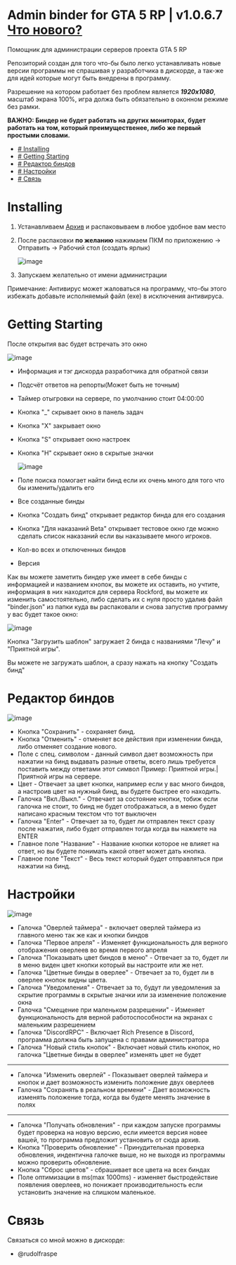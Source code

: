 # Admin binder for GTA 5 RP | v1.0.6.7 [Что нового?](https://github.com/RudolfRaspe/Admin-binder-for-GTA-5-RP/blob/main/CHANGELOGS.md)
Помощник для администрации серверов проекта GTA 5 RP

Репозиторий создан для того что-бы было легко устанавливать новые версии программы не спрашивая у разработчика в дискорде, а так-же для идей которые могут быть внедрены в программу.

Разрешение на котором работает без проблем является ***1920x1080***, масштаб экрана 100%, игра должа быть обязательно в оконном режиме без рамки.

**ВАЖНО: Биндер не будет работать на других мониторах, будет работать на том, который преимущественее, либо же первый простыми словами.**

- [# Installing](https://github.com/RudolfRaspe/Admin-binder-for-GTA-5-RP/tree/main?tab=readme-ov-file#installing)
- [# Getting Starting](https://github.com/RudolfRaspe/Admin-binder-for-GTA-5-RP/tree/main?tab=readme-ov-file#getting-starting)
- [# Редактор биндов](https://github.com/RudolfRaspe/Admin-binder-for-GTA-5-RP/tree/main?tab=readme-ov-file#%D1%80%D0%B5%D0%B4%D0%B0%D0%BA%D1%82%D0%BE%D1%80-%D0%B1%D0%B8%D0%BD%D0%B4%D0%BE%D0%B2)
- [# Настройки](https://github.com/RudolfRaspe/Admin-binder-for-GTA-5-RP/tree/main?tab=readme-ov-file#%D0%BD%D0%B0%D1%81%D1%82%D1%80%D0%BE%D0%B9%D0%BA%D0%B8)
- [# Связь](https://github.com/RudolfRaspe/Admin-binder-for-GTA-5-RP/tree/main?tab=readme-ov-file#%D1%81%D0%B2%D1%8F%D0%B7%D1%8C)

# Installing
1. Устанавливаем [Архив](https://github.com/RudolfRaspe/Admin-binder-for-GTA-5-RP/archive/refs/heads/main.zip) и распаковываем в любое удобное вам место
2. После распаковки **по желанию** нажимаем ПКМ по приложению -> Отправить -> Рабочий стол (создать ярлык)

   ![image](https://github.com/RudolfRaspe/Admin-binder-for-GTA-5-RP/assets/90341601/c179db40-d1e7-4530-b346-f67c1cf4fe0f)
3. Запускаем желательно от имени администрации

Примечание: Антивирус может жаловаться на программу, что-бы этого избежать добавьте исполняемый файл (exe) в исключения антивируса.



# Getting Starting
После открытия вас будет встречать это окно

![image](https://github.com/RudolfRaspe/Admin-binder-for-GTA-5-RP/assets/90341601/53d1eed7-4a4d-43b8-b872-5649aa7471d5)

- Информация и тэг дискорда разработчика для обратной связи
- Подсчёт ответов на репорты(Может быть не точным)
- Таймер отыгровки на сервере, по умолчанию стоит 04\:00\:00
- Кнопка "_" скрывает окно в панель задач
- Кнопка "X" закрывает окно
- Кнопка "S" открывает окно настроек
- Кнопка "H" скрывает окно в скрытые значки
  
  ![image](https://github.com/RudolfRaspe/Admin-binder-for-GTA-5-RP/assets/90341601/95864ee4-8c2c-4b78-9855-8baf115cad1d)
- Поле поиска помогает найти бинд если их очень много для того что бы изменить/удалить его
- Все созданные бинды
- Кнопка "Создать бинд" открывает редактор бинда для его создания
- Кнопка "Для наказаний Beta" открывает тестовое окно где можно сделать список наказаний если вы наказываете много игроков.
- Кол-во всех и отключенных биндов
- Версия

Как вы можете заметить биндер уже имеет в себе бинды с информацией и названием кнопок, вы можете их оставить, но учтите, информация в них находится для сервера Rockford, вы можете их изменить самостоятельно, либо сделать их с нуля просто удалив файл "binder.json" из папки куда вы распаковали и снова запустив программу у вас будет такое окно:

![image](https://github.com/RudolfRaspe/Admin-binder-for-GTA-5-RP/assets/90341601/963420a4-2c8b-47e4-8450-87f11497b9bc)

Кнопка "Загрузить шаблон" загружает 2 бинда с названиями "Лечу" и "Приятной игры".

Вы можете не загружать шаблон, а сразу нажать на кнопку "Создать бинд"

# Редактор биндов
![image](https://github.com/RudolfRaspe/Admin-binder-for-GTA-5-RP/assets/90341601/c8d56edd-2e60-4599-b246-d153931f4ce7)

- Кнопка "Сохранить" - сохраняет бинд.
- Кнопка "Отменить" - отменяет все действия при изменении бинда, либо отменяет создание нового.
- Поле с спец. символом - данный символ дает возможность при нажатии на бинд выдавать разные ответы, всего лишь требуется поставить между ответами этот символ
  Пример: Приятной игры.|Приятной игры на сервере.
- Цвет - Отвечает за цвет кнопки, например если у вас много биндов, а настроив цвет на нужный бинд, вы будете быстрее его находить.
- Галочка "Вкл./Выкл." - Отвечает за состояние кнопки, тобиж если галочка не стоит, то бинд не будет отображаться, а в меню будет написано красным текстом что тот выключен
- Галочка "Enter" - Отвечает за то, будет ли отправлен текст сразу после нажатия, либо будет отправлен тогда когда вы нажмете на ENTER
- Главное поле "Название" - Название кнопки которое не влияет на ответ, но вы будете понимать какой ответ может дать кнопка.
- Главное поле "Текст" - Весь текст который будет отправляться при нажатии на бинд.

# Настройки
![image](https://github.com/user-attachments/assets/a25a3b43-eda4-4000-a240-40b2c70f247b)

- Галочка "Оверлей таймера" - включает оверлей таймера из главного меню так же как и кнопки биндов
- Галочка "Первое апреля" - Изменяет функциональность для верного отображения оверлеев во время первого апреля
- Галочка "Показывать цвет биндов в меню" - Отвечает за то, будет ли в меню виден цвет кнопки который вы настроите или же нет.
- Галочка "Цветные бинды в оверлее" - Отвечает за то, будет ли в оверлее кнопок видны цвета.
- Галочка "Уведомления" - Отвечает за то, будут ли уведомления за скрытие программы в скрытые значки или за изменение положение окна
- Галочка "Смещение при маленьком разрешении" - Изменяет функциональность для верной работоспособности на экранах с маленьким разрешением
- Галочка "DiscordRPC" - Включает Rich Presence в Discord, программа должна быть запущена с правами администратора
- Галочка "Новый стиль кнопок" - Включает новый стиль кнопок, но галочка "Цветные бинды в оверлее" изменять цвет не будет
-------
- Галочка "Изменить оверлей" - Показывает оверлей таймера и кнопок и дает возможность изменить положение двух оверлеев
- Галочка "Сохранять в реальном времени" - Дает возможность изменять положение тогда, когда вы будете менять значение в полях
-------
- Галочка "Получать обновления" - при каждом запуске программы будет проверка на новую версию, если имеется версия новее вашей, то программа предложит установить от сюда архив.
- Кнопка "Проверить обновление" - Принудительная проверка обновления, индентична галочке выше, но не выходя из программы можно проверить обновление.
- Кнопка "Сброс цветов" - сбрашивает все цвета на всех биндах
- Поле оптимизации в ms(max 1000ms) - изменяет быстродействие появления оверлеев, но понижает производительность если установить значение на слишком маленькое.

# Связь
Связаться со мной можно в дискорде: 
- @rudolfraspe
